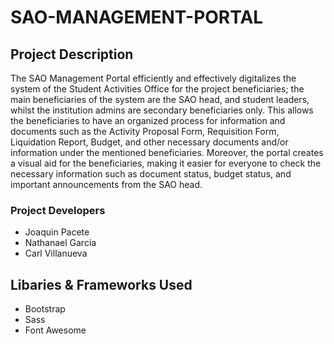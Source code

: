 # SAO-MANAGEMENT-PORTAL
## Project Description
The SAO Management Portal efficiently and effectively digitalizes the system of the Student Activities Office for the project beneficiaries; the main beneficiaries of the system are the SAO head, and student leaders, whilst the institution admins are secondary beneficiaries only. This allows the beneficiaries to have an organized process for information and documents such as the Activity Proposal Form, Requisition Form, Liquidation Report, Budget, and other necessary documents and/or information under the mentioned beneficiaries. Moreover, the portal creates a visual aid for the beneficiaries, making it easier for everyone to check the necessary information such as document status, budget status, and important announcements from the SAO head.  

### Project Developers
- Joaquin Pacete
- Nathanael Garcia
- Carl Villanueva

## Libaries & Frameworks Used
- Bootstrap 
- Sass
- Font Awesome
